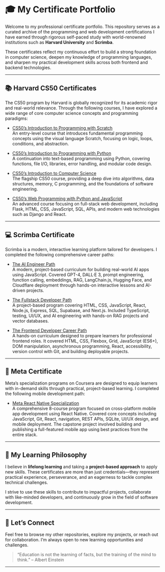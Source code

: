 # 🎓 My Certificate Portfolio

Welcome to my professional certificate portfolio. This repository serves as a curated archive of the programming and web development certifications I have earned through rigorous self-paced study with world-renowned institutions such as **Harvard University** and **Scrimba**.

These certificates reflect my continuous effort to build a strong foundation in computer science, deepen my knowledge of programming languages, and sharpen my practical development skills across both frontend and backend technologies.

---

## 📚 Harvard CS50 Certificates

The CS50 program by Harvard is globally recognized for its academic rigor and real-world relevance. Through the following courses, I have explored a wide range of core computer science concepts and programming paradigms:

- [CS50’s Introduction to Programming with Scratch](harvard-university-x-edX/cs50-introduction-to-programming-with-scratch/cs50-introduction-to-programming-with-scratch-certificate.pdf)  
  An entry-level course that introduces fundamental programming concepts using the visual language Scratch, focusing on logic, loops, conditions, and abstraction.

- [CS50’s Introduction to Programming with Python](harvard-university-x-edX/cs50-introduction-to-programming-with-python/cs50-introduction-to-programming-with-python-certificate.pdf)  
  A continuation into text-based programming using Python, covering functions, file I/O, libraries, error handling, and modular code design.

- [CS50’s Introduction to Computer Science](harvard-university-x-edX/cs50-introduction-to-computer-science/cs50-introduction-to-computer-science-certificate.pdf)  
  The flagship CS50 course, providing a deep dive into algorithms, data structures, memory, C programming, and the foundations of software engineering.

- [CS50’s Web Programming with Python and JavaScript](harvard-university-x-edX/cs50-web-programming-with-python-and-javascript/cs50-web-certificate.pdf)  
  An advanced course focusing on full-stack web development, including Flask, HTML, CSS, JavaScript, SQL, APIs, and modern web technologies such as Django and React.

---

## 💻 Scrimba Certificate

Scrimba is a modern, interactive learning platform tailored for developers. I completed the following comprehensive career paths:

- [The AI Engineer Path](scrimba/the-ai-engineer-path/scrimba-ai-engineer-certificate.pdf)  
  A modern, project-based curriculum for building real-world AI apps using JavaScript. Covered GPT-4, DALL·E 3, prompt engineering, function calling, embeddings, RAG, LangChain.js, Hugging Face, and Cloudflare deployment through hands-on interactive lessons and AI-driven projects.

- [The Fullstack Developer Path](scrimba/the-fullstack-developer-path/scrimba-fullstack-certificate.pdf)  
  A project-based program covering HTML, CSS, JavaScript, React, Node.js, Express, SQL, Supabase, and Next.js. Included TypeScript, testing, UI/UX, and AI engineering with hands-on RAG projects and vector databases.

- [The Frontend Developer Career Path](scrimba/the-frontend-developer-career-path/the-frontend-developer-career-path-certificate.pdf)  
  A hands-on curriculum designed to prepare learners for professional frontend roles. It covered HTML, CSS, Flexbox, Grid, JavaScript (ES6+), DOM manipulation, asynchronous programming, React, accessibility, version control with Git, and building deployable projects.

---

## 📱 Meta Certificate

Meta’s specialization programs on Coursera are designed to equip learners with in-demand skills through practical, project-based learning. I completed the following mobile development path:

- [Meta React Native Specialization](certificates/meta-react-native-specialization/meta-react-native-certificate.pdf)  
  A comprehensive 8-course program focused on cross-platform mobile app development using React Native. Covered core concepts including JavaScript, Git, React, navigation, REST APIs, SQLite, UI/UX design, and mobile deployment. The capstone project involved building and publishing a full-featured mobile app using best practices from the entire stack.

---

## 🚀 My Learning Philosophy

I believe in **lifelong learning** and taking a **project-based approach** to apply new skills. These certificates are more than just credentials—they represent practical experience, perseverance, and an eagerness to tackle complex technical challenges.

I strive to use these skills to contribute to impactful projects, collaborate with like-minded developers, and continuously grow in the field of software development.

---

## 🔗 Let’s Connect

Feel free to browse my other repositories, explore my projects, or reach out for collaboration. I’m always open to new learning opportunities and challenges.

> “Education is not the learning of facts, but the training of the mind to think.” – Albert Einstein

---
